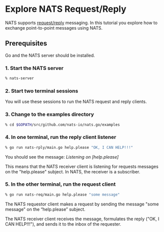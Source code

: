 # Explore NATS Request/Reply

NATS supports [request/reply](../../nats-concepts/reqreply.md) messaging. In this tutorial you explore how to exchange point-to-point messages using NATS.

## Prerequisites

Go and the NATS server should be installed.

### 1. Start the NATS server

```bash
% nats-server
```

### 2. Start two terminal sessions

You will use these sessions to run the NATS request and reply clients.

### 3. Change to the examples directory

```bash
% cd $GOPATH/src/github.com/nats-io/nats.go/examples
```

### 4. In one terminal, run the reply client listener

```bash
% go run nats-rply/main.go help.please "OK, I CAN HELP!!!"
```

You should see the message: _Listening on \[help.please\]_ 

This means that the NATS receiver client is listening for requests messages on the "help.please" subject. In NATS, the receiver is a subscriber.

### 5. In the other terminal, run the request client

```bash
% go run nats-req/main.go help.please "some message"
```

The NATS requestor client makes a request by sending the message "some message" on the “help.please” subject.

The NATS receiver client receives the message, formulates the reply \("OK, I CAN HELP!!!"\), and sends it to the inbox of the requester.

